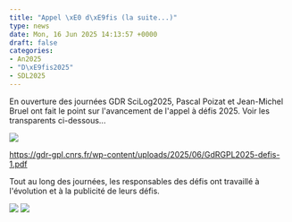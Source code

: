 ```yaml
---
title: "Appel \xE0 d\xE9fis (la suite...)"
type: news
date: Mon, 16 Jun 2025 14:13:57 +0000
draft: false
categories:
- An2025
- "D\xE9fis2025"
- SDL2025
---
```


En ouverture des journées GDR SciLog2025, Pascal Poizat et Jean-Michel Bruel ont fait le point sur l'avancement de l'appel à défis 2025. Voir les transparents ci-dessous...

![](https://gdr-gpl.cnrs.fr/wp-content/uploads/2025/06/GPL25_AppelDefis1.jpg)

<https://gdr-gpl.cnrs.fr/wp-content/uploads/2025/06/GdRGPL2025-defis-1.pdf>

Tout au long des journées, les responsables des défis ont travaillé à l'évolution et à la publicité de leurs défis.

![](https://gdr-gpl.cnrs.fr/wp-content/uploads/2025/06/GPL25_Defis3.jpg) ![](https://gdr-gpl.cnrs.fr/wp-content/uploads/2025/06/GPL25_Defis2.jpg)
